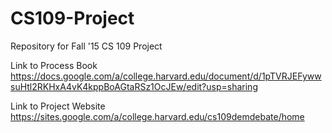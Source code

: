 # CS109-Project
Repository for Fall '15 CS 109 Project


Link to Process Book
https://docs.google.com/a/college.harvard.edu/document/d/1pTVRJEFywwsuHtl2RKHxA4vK4kppBoAGtaRSz1OcJEw/edit?usp=sharing

Link to Project Website
https://sites.google.com/a/college.harvard.edu/cs109demdebate/home
